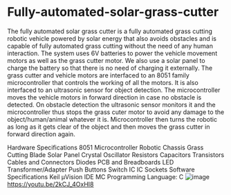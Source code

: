 # Fully-automated-solar-grass-cutter
The fully automated solar grass cutter is a fully automated grass cutting robotic vehicle powered by solar energy that also avoids obstacles and is capable of fully automated grass cutting without the need of any human interaction. The system uses 6V batteries to power the vehicle movement motors as well as the grass cutter motor. We also use a solar panel to charge the battery so that there is no need of charging it externally. The grass cutter and vehicle motors are interfaced to an 8051 family microcontroller that controls the working of all the motors. It is also interfaced to an ultrasonic sensor for object detection. The microcontroller moves the vehicle motors in forward direction in case no obstacle is detected. On obstacle detection the ultrasonic sensor monitors it and the microcontroller thus stops the grass cuter motor to avoid any damage to the object/human/animal whatever it is. Microcontroller then turns the robotic as long as it gets clear of the object and then moves the grass cutter in forward direction again.

Hardware Specifications
8051 Microcontroller
Robotic Chassis
Grass Cutting Blade
Solar Panel
Crystal Oscillator
Resistors
Capacitors
Transistors
Cables and Connectors
Diodes
PCB and Breadboards
LED
Transformer/Adapter
Push Buttons
Switch
IC
IC Sockets
Software Specifications
Keil µVision IDE
MC Programming Language: C
![image](https://user-images.githubusercontent.com/88603439/211498448-35efa192-2455-4695-b77c-0487d705f392.png)
https://youtu.be/2kCJ_4OxHI8
